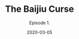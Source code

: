 ---
#NOTES: don't use "#" or ":" those mess with the code
# What is the name of the episode?
title: The Baijiu Curse
# What is the subtotitle of the episode? this will show up in the
subtitle: Episode 1.

# NO CHANGE don't change this 
#VVVVVVVVVVVVVVVVVVVVVVVVVVVVVVVVVVVVVVVVVVVVVVV
layout: default
comments: true

# Add +1 to the latest episode. This controls where in the grid the episode will show up
#e.g if the latest episode is number 8, this episode should be number 9
modal-id: 1
# Creation date
date: 2020-03-05
#main image. image should go in img/portfolio
img: baijiu.png
#thumbnail image. image should go in img/portfolio
thumbnail: baijui-thumbnail.png
#description of the image when hoving over, useful to the visually impaired
alt:
#date that will be displayed
project-date: Mar 2020
#who participated?
guests: Matt - Sonia - Paul
#noir, sci-fi and such
genre: Romantic Comedy

description: With COVID-19 on the brain, we met in Shanghai and made this story for you. This week, daring escapes from quarantines, furious news teams, helicopter crashes, and more.
#link to the individual episodes in each platform
spoti-link: https://open.spotify.com/episode/2cGTu6FqCZrMa8YLqXTsiy?si=UPIQQaKVS-O5Uv68xwmf1A
apple-link: https://podcasts.apple.com/us/podcast/the-baijiu-curse-the-offer-episode-1/id1501625817?i=1000467496737
tunein-link: https://tunein.com/podcasts/Comedy-Podcasts/The-Offer-p1300957/?topicId=139523166
switcher-link: https://www.stitcher.com/podcast/the-offer-an-improv-podcast/e/67804133

---